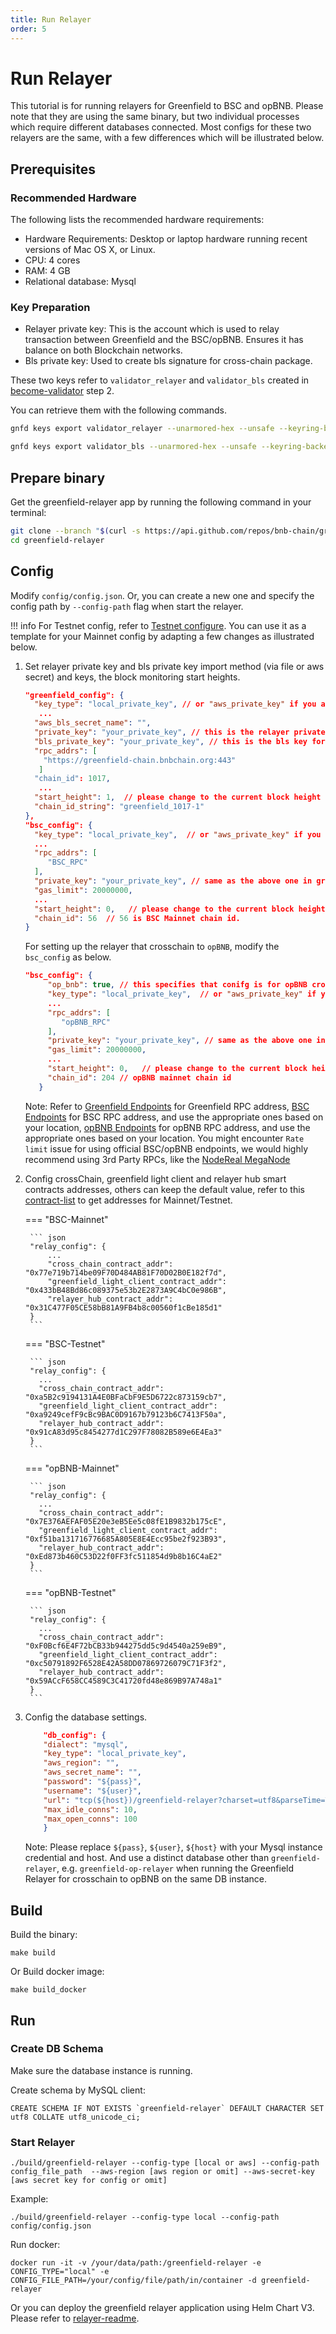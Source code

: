 ```yaml
---
title: Run Relayer
order: 5
---
```


# Run Relayer

This tutorial is for running relayers for Greenfield to BSC and opBNB. Please note that they are using the same binary,
but two individual processes which require different databases connected. Most configs for these two relayers are
the same, with a few differences which will be illustrated below.

## Prerequisites

### Recommended Hardware

The following lists the recommended hardware requirements:
- Hardware Requirements: Desktop or laptop hardware running recent versions of Mac OS X, or Linux.
- CPU: 4 cores
- RAM: 4 GB
- Relational database: Mysql

### Key Preparation
- Relayer private key: This is the account which is used to relay transaction between Greenfield and the BSC/opBNB. Ensures it has balance on both Blockchain networks.
- Bls private key: Used to create bls signature for cross-chain package.

These two keys refer to `validator_relayer` and `validator_bls` created in [become-validator](become-validator.md) step 2.

You can retrieve them with the following commands.
```bash
gnfd keys export validator_relayer --unarmored-hex --unsafe --keyring-backend test

gnfd keys export validator_bls --unarmored-hex --unsafe --keyring-backend test
```

## Prepare binary

Get the greenfield-relayer app by running the following command in your terminal:

```bash
git clone --branch "$(curl -s https://api.github.com/repos/bnb-chain/greenfield-relayer/releases/latest  | jq -r '.tag_name')" https://github.com/bnb-chain/greenfield-relayer.git
cd greenfield-relayer
```

## Config

Modify `config/config.json`. Or, you can create a new one and specify the config path by `--config-path` flag when start the relayer.

!!! info
    For Testnet config, refer to [Testnet configure](https://github.com/bnb-chain/bnb-chain-charts/blob/master/gnfd-relayer-testnet-values/values.yaml#L4). You can use it as a template for your Mainnet config by adapting a few changes as illustrated below.


1. Set relayer private key and bls private key import method (via file or aws secret) and keys, the block monitoring start heights.
   ```json
   "greenfield_config": {
     "key_type": "local_private_key", // or "aws_private_key" if you are using aws secret manager.
      ...
     "aws_bls_secret_name": "",
     "private_key": "your_private_key", // this is the relayer private key for relaying transaction.
     "bls_private_key": "your_private_key", // this is the bls key for signing crosschain package.
     "rpc_addrs": [
       "https://greenfield-chain.bnbchain.org:443"
      ]
     "chain_id": 1017,
      ...
     "start_height": 1,  // please change to the current block height of Greenfield network.
     "chain_id_string": "greenfield_1017-1"
   }, 
   "bsc_config": {
     "key_type": "local_private_key",  // or "aws_private_key" if you are using aws secret manager.
     ...
     "rpc_addrs": [
        "BSC_RPC"
     ],
     "private_key": "your_private_key", // same as the above one in greenfield_congfig.
     "gas_limit": 20000000,
     ...
     "start_height": 0,   // please change to the current block height of BSC network.
     "chain_id": 56  // 56 is BSC Mainnet chain id.
   }
   ```
   For setting up the relayer that crosschain to `opBNB`, modify the `bsc_config` as below.
   ```json
   "bsc_config": {
        "op_bnb": true, // this specifies that conifg is for opBNB crosschain.
        "key_type": "local_private_key",  // or "aws_private_key" if you are using aws secret manager.
        ...
        "rpc_addrs": [
           "opBNB_RPC"
        ],
        "private_key": "your_private_key", // same as the above one in greenfield_congfig.
        "gas_limit": 20000000,
        ...
        "start_height": 0,   // please change to the current block height of opBNB network.
        "chain_id": 204 // opBNB mainnet chain id
      }
   ```
   Note:
   Refer to [Greenfield Endpoints](../../for-developers/network-endpoint/endpoints.md) for Greenfield RPC address,
   [BSC Endpoints](https://docs.bscscan.com/misc-tools-and-utilities/public-rpc-nodes) for BSC RPC address, and use the appropriate ones based on your location,
   [opBNB Endpoints](../../../bnb-opbnb/get-started/network-info.md) for opBNB RPC address, and use the appropriate ones based on your location.
   You might encounter `Rate limit` issue for using official BSC/opBNB endpoints, we would highly recommend using 3rd Party RPCs, like the [NodeReal MegaNode](https://nodereal.io/meganode)

2. Config crossChain, greenfield light client and relayer hub smart contracts addresses, others can keep the default value, refer to this
   [contract-list](../../for-developers/network-endpoint/contract-list.md) to get addresses for Mainnet/Testnet.

    === "BSC-Mainnet"
    
        ``` json
        "relay_config": {
            ... 
            "cross_chain_contract_addr": "0x77e719b714be09F70D484AB81F70D02B0E182f7d",
            "greenfield_light_client_contract_addr": "0x433bB48Bd86c089375e53b2E2873A9C4bC0e986B",
            "relayer_hub_contract_addr": "0x31C477F05CE58bB81A9FB4b8c00560f1cBe185d1"
        }
        ```
    
    === "BSC-Testnet"
    
        ``` json
        "relay_config": {
          ... 
          "cross_chain_contract_addr": "0xa5B2c9194131A4E0BFaCbF9E5D6722c873159cb7",
          "greenfield_light_client_contract_addr": "0xa9249cefF9cBc9BAC0D9167b79123b6C7413F50a",
          "relayer_hub_contract_addr": "0x91cA83d95c8454277d1C297F78082B589e6E4Ea3"
        }
        ```
    
    === "opBNB-Mainnet"
    
        ``` json
        "relay_config": {
          ... 
          "cross_chain_contract_addr": "0x7E376AEFAF05E20e3eB5Ee5c08fE1B9832b175cE",
          "greenfield_light_client_contract_addr": "0xf51ba131716776685A805E8E4Ecc95be2f923B93",
          "relayer_hub_contract_addr": "0xEd873b460C53D22f0FF3fc511854d9b8b16C4aE2"
        }
        ```
    
    === "opBNB-Testnet"
    
        ``` json
        "relay_config": {
          ... 
          "cross_chain_contract_addr": "0xF0Bcf6E4F72bCB33b944275dd5c9d4540a259eB9",
          "greenfield_light_client_contract_addr": "0xc50791892F6528E42A58DD07869726079C71F3f2",
          "relayer_hub_contract_addr": "0x59ACcF658CC4589C3C41720fd48e869B97A748a1"
        }
        ```

3. Config the database settings.
    
    ```json
        "db_config": {
        "dialect": "mysql",
        "key_type": "local_private_key",
        "aws_region": "",
        "aws_secret_name": "",
        "password": "${pass}",
        "username": "${user}",
        "url": "tcp(${host})/greenfield-relayer?charset=utf8&parseTime=True&loc=Local",
        "max_idle_conns": 10,
        "max_open_conns": 100
        }
    ```
    Note: Please  replace `${pass}`, `${user}`, `${host}` with your Mysql instance credential and host. And use a distinct database other than `greenfield-relayer`, e.g. `greenfield-op-relayer` when running the
    Greenfield Relayer for crosschain to opBNB on the same DB instance.

## Build

Build the binary:


```shell
make build
```

Or Build docker image:

```shell
make build_docker
```

## Run

### Create DB Schema
Make sure the database instance is running.

Create schema by MySQL client:

```shell
CREATE SCHEMA IF NOT EXISTS `greenfield-relayer` DEFAULT CHARACTER SET utf8 COLLATE utf8_unicode_ci;
```

### Start Relayer

```shell
./build/greenfield-relayer --config-type [local or aws] --config-path config_file_path  --aws-region [aws region or omit] --aws-secret-key [aws secret key for config or omit]
```

Example:
```shell
./build/greenfield-relayer --config-type local --config-path config/config.json
```

Run docker:
```shell
docker run -it -v /your/data/path:/greenfield-relayer -e CONFIG_TYPE="local" -e CONFIG_FILE_PATH=/your/config/file/path/in/container -d greenfield-relayer
```

Or you can deploy the greenfield relayer application using Helm Chart V3. Please refer to [relayer-readme](https://github.com/bnb-chain/greenfield/blob/master/deployment/helm/relayer-readme.md).